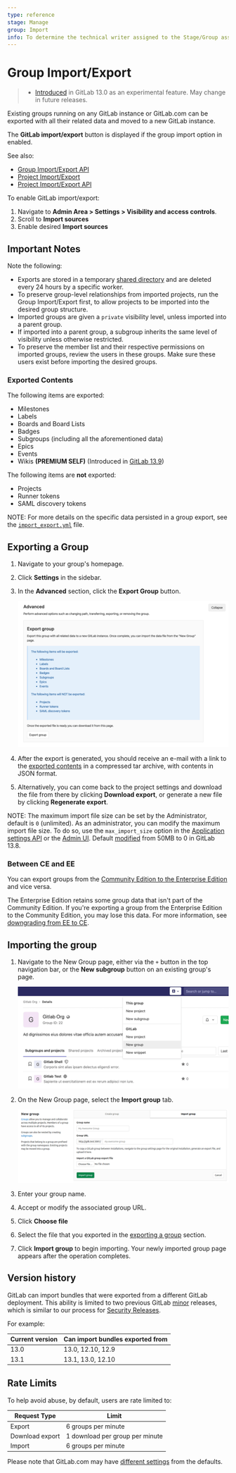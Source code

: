 ```yaml
---
type: reference
stage: Manage
group: Import
info: To determine the technical writer assigned to the Stage/Group associated with this page, see https://about.gitlab.com/handbook/engineering/ux/technical-writing/#assignments
---
```

# Group Import/Export

> - [Introduced](https://gitlab.com/groups/gitlab-org/-/epics/2888) in GitLab 13.0 as an experimental feature. May change in future releases.

Existing groups running on any GitLab instance or GitLab.com can be exported with all their related data and moved to a
new GitLab instance.

The **GitLab import/export** button is displayed if the group import option in enabled.

See also:

- [Group Import/Export API](../../../api/group_import_export.md)
- [Project Import/Export](../../project/settings/import_export.md)
- [Project Import/Export API](../../../api/project_import_export.md)

To enable GitLab import/export:

1. Navigate to **Admin Area > Settings > Visibility and access controls**.
1. Scroll to **Import sources**
1. Enable desired **Import sources**

## Important Notes

Note the following:

- Exports are stored in a temporary [shared directory](../../../development/shared_files.md) and are deleted every 24 hours by a specific worker.
- To preserve group-level relationships from imported projects, run the Group Import/Export first, to allow projects to
be imported into the desired group structure.
- Imported groups are given a `private` visibility level, unless imported into a parent group.
- If imported into a parent group, a subgroup inherits the same level of visibility unless otherwise restricted.
- To preserve the member list and their respective permissions on imported groups, review the users in these groups. Make
sure these users exist before importing the desired groups.

### Exported Contents

The following items are exported:

- Milestones
- Labels
- Boards and Board Lists
- Badges
- Subgroups (including all the aforementioned data)
- Epics
- Events
- Wikis **(PREMIUM SELF)** (Introduced in [GitLab 13.9](https://gitlab.com/gitlab-org/gitlab/-/merge_requests/53247))

The following items are **not** exported:

- Projects
- Runner tokens
- SAML discovery tokens

NOTE:
For more details on the specific data persisted in a group export, see the
[`import_export.yml`](https://gitlab.com/gitlab-org/gitlab/blob/master/lib/gitlab/import_export/group/import_export.yml) file.

## Exporting a Group

1. Navigate to your group's homepage.

1. Click **Settings** in the sidebar.

1. In the **Advanced** section, click the **Export Group** button.

   ![Export group panel](img/export_panel_v13_0.png)

1. After the export is generated, you should receive an e-mail with a link to the [exported contents](#exported-contents)
   in a compressed tar archive, with contents in JSON format.

1. Alternatively, you can come back to the project settings and download the
   file from there by clicking **Download export**, or generate a new file by clicking **Regenerate export**.

NOTE:
The maximum import file size can be set by the Administrator, default is `0` (unlimited).
As an administrator, you can modify the maximum import file size. To do so, use the `max_import_size` option in the [Application settings API](../../../api/settings.md#change-application-settings) or the [Admin UI](../../admin_area/settings/account_and_limit_settings.md). Default [modified](https://gitlab.com/gitlab-org/gitlab/-/issues/251106) from 50MB to 0 in GitLab 13.8.

### Between CE and EE

You can export groups from the [Community Edition to the Enterprise Edition](https://about.gitlab.com/install/ce-or-ee/) and vice versa.

The Enterprise Edition retains some group data that isn't part of the Community Edition. If you're exporting a group from the Enterprise Edition to the Community Edition, you may lose this data. For more information, see [downgrading from EE to CE](../../../README.md).

## Importing the group

1. Navigate to the New Group page, either via the `+` button in the top navigation bar, or the **New subgroup** button
on an existing group's page.

   ![Navigation paths to create a new group](img/new_group_navigation_v13_1.png)

1. On the New Group page, select the **Import group** tab.

   ![Fill in group details](img/import_panel_v13_4.png)

1. Enter your group name.

1. Accept or modify the associated group URL.

1. Click **Choose file**

1. Select the file that you exported in the [exporting a group](#exporting-a-group) section.

1. Click **Import group** to begin importing. Your newly imported group page appears after the operation completes.

## Version history

GitLab can import bundles that were exported from a different GitLab deployment.
This ability is limited to two previous GitLab [minor](../../../policy/maintenance.md#versioning)
releases, which is similar to our process for [Security Releases](../../../policy/maintenance.md#security-releases).

For example:

| Current version | Can import bundles exported from |
|-----------------|----------------------------------|
| 13.0            | 13.0, 12.10, 12.9                |
| 13.1            | 13.1, 13.0, 12.10                |

## Rate Limits

To help avoid abuse, by default, users are rate limited to:

| Request Type     | Limit                                    |
| ---------------- | ---------------------------------------- |
| Export           | 6 groups per minute                |
| Download export  | 1 download per group per minute  |
| Import           | 6 groups per minute                |

Please note that GitLab.com may have [different settings](../../gitlab_com/index.md#importexport) from the defaults.
